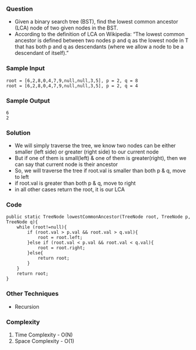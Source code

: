 ### Question
- Given a binary search tree (BST), find the lowest common ancestor (LCA) node of two given nodes in the BST. 
- According to the definition of LCA on Wikipedia: “The lowest common ancestor is defined between two nodes p and q as the lowest node in T that has both p and q as descendants (where we allow a node to be a descendant of itself).”

### Sample Input
    root = [6,2,8,0,4,7,9,null,null,3,5], p = 2, q = 8
    root = [6,2,8,0,4,7,9,null,null,3,5], p = 2, q = 4

### Sample Output
    6
    2

### Solution
- We will simply traverse the tree, we know two nodes can be either smaller (left side) or greater (right side) to our current node
- But if one of them is small(left) & one of them is greater(right), then we can say that current node is their ancestor
- So, we will traverse the tree if root.val is smaller than both p & q, move to left
- if root.val is greater than both p & q, move to right
- in all other cases return the root, it is our LCA

### Code
    public static TreeNode lowestCommonAncestor(TreeNode root, TreeNode p, TreeNode q){
        while (root!=null){
            if (root.val > p.val && root.val > q.val){
                root = root.left;
            }else if (root.val < p.val && root.val < q.val){
                root = root.right;
            }else{
                return root;
            }
        }
        return root;
    }

### Other Techniques
- Recursion

### Complexity
1. Time Complexity - O(N)
2. Space Complexity - O(1)